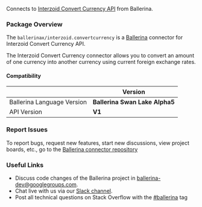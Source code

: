 Connects to [Interzoid Convert Currency API](https://www.interzoid.com/services/convertcurrency) from Ballerina.

### Package Overview

The `ballerinax/interzoid.convertcurrency` is a [Ballerina](https://ballerina.io/) connector for Interzoid Convert Currency API.

The Interzoid Convert Currency connector allows you to convert an amount of one currency into another currency using current foreign exchange rates.

#### Compatibility
|                               | Version                       |
|-------------------------------|-------------------------------|
| Ballerina Language Version    |**Ballerina Swan Lake Alpha5** |
| API Version                   | **V1**                        |

### Report Issues
To report bugs, request new features, start new discussions, view project boards, etc., go to the [Ballerina connector repository](https://github.com/ballerina-platform/ballerinax-openapi-connectors)

### Useful Links
- Discuss code changes of the Ballerina project in [ballerina-dev@googlegroups.com](mailto:ballerina-dev@googlegroups.com).
- Chat live with us via our [Slack channel](https://ballerina.io/community/slack/).
- Post all technical questions on Stack Overflow with the [#ballerina](https://stackoverflow.com/questions/tagged/ballerina) tag
